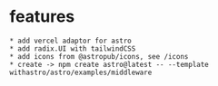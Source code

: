 # features

    * add vercel adaptor for astro
    * add radix.UI with tailwindCSS
    * add icons from @astropub/icons, see /icons
    * create -> npm create astro@latest -- --template withastro/astro/examples/middleware
